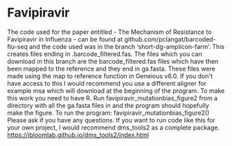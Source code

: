 # Favipiravir
The code used for the paper entitled - The Mechanism of Resistance to Favipiravir in Influenza - can be found at github.com/pclangat/barcoded-flu-seq and the code used was in the branch ‘short-dg-amplicon-farm’.  This creates files ending in .barcode_filtered.fas.  The files which you can download in this branch are the barcode_filtered.fas files which have then been mapped to the reference and they end in ga.fasta.  These files were made using the map to reference function in Geneious v6.0.  If you don't have access to this I would recommend you use a different aligner for example msa which will download at the beginning of the program.
To make this work you need to have R.  Run favipiravir_mutationbias_figure2 from a directory with all the ga.fasta files in and the program should hopefully make the figure.
To run the program: favipiravir_mutationbias_figure2()
Please ask if you have any questions.
If you want to run code like this for your own project, I would recommend dms_tools2 as a complete package.  https://jbloomlab.github.io/dms_tools2/index.html
